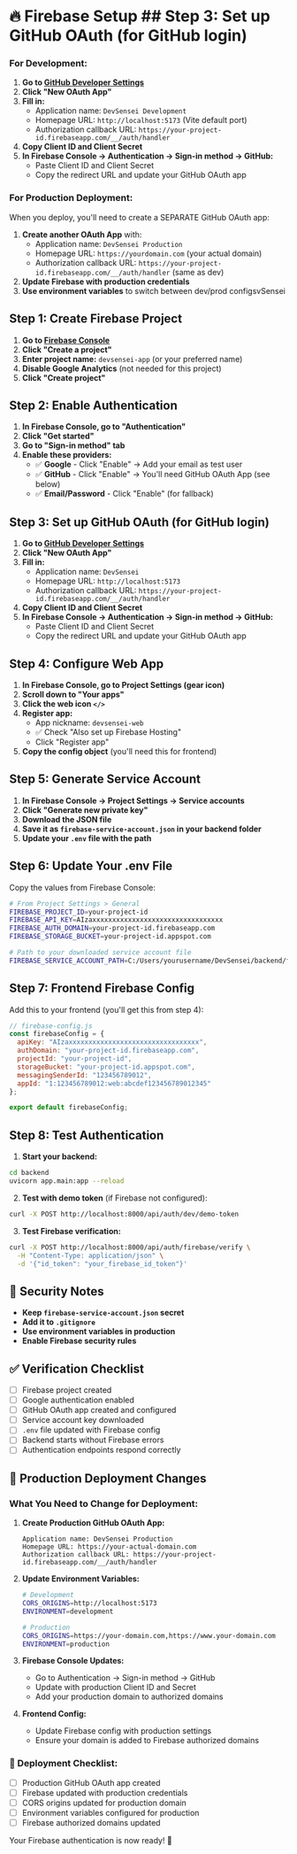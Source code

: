 # 🔥 Firebase Setup ## Step 3: Set up GitHub OAuth (for GitHub login)

### For Development:
1. **Go to [GitHub Developer Settings](https://github.com/settings/developers)**
2. **Click "New OAuth App"**
3. **Fill in:**
   - Application name: `DevSensei Development`
   - Homepage URL: `http://localhost:5173` (Vite default port)
   - Authorization callback URL: `https://your-project-id.firebaseapp.com/__/auth/handler`
4. **Copy Client ID and Client Secret**
5. **In Firebase Console → Authentication → Sign-in method → GitHub:**
   - Paste Client ID and Client Secret
   - Copy the redirect URL and update your GitHub OAuth app

### For Production Deployment:
When you deploy, you'll need to create a SEPARATE GitHub OAuth app:

1. **Create another OAuth App** with:
   - Application name: `DevSensei Production`
   - Homepage URL: `https://yourdomain.com` (your actual domain)
   - Authorization callback URL: `https://your-project-id.firebaseapp.com/__/auth/handler` (same as dev)
2. **Update Firebase with production credentials**
3. **Use environment variables** to switch between dev/prod configsvSensei

## Step 1: Create Firebase Project

1. **Go to [Firebase Console](https://console.firebase.google.com/)**
2. **Click "Create a project"**
3. **Enter project name:** `devsensei-app` (or your preferred name)
4. **Disable Google Analytics** (not needed for this project)
5. **Click "Create project"**

## Step 2: Enable Authentication

1. **In Firebase Console, go to "Authentication"**
2. **Click "Get started"**
3. **Go to "Sign-in method" tab**
4. **Enable these providers:**
   - ✅ **Google** - Click "Enable" → Add your email as test user
   - ✅ **GitHub** - Click "Enable" → You'll need GitHub OAuth App (see below)
   - ✅ **Email/Password** - Click "Enable" (for fallback)

## Step 3: Set up GitHub OAuth (for GitHub login)

1. **Go to [GitHub Developer Settings](https://github.com/settings/developers)**
2. **Click "New OAuth App"**
3. **Fill in:**
   - Application name: `DevSensei`
   - Homepage URL: `http://localhost:5173`
   - Authorization callback URL: `https://your-project-id.firebaseapp.com/__/auth/handler`
4. **Copy Client ID and Client Secret**
5. **In Firebase Console → Authentication → Sign-in method → GitHub:**
   - Paste Client ID and Client Secret
   - Copy the redirect URL and update your GitHub OAuth app

## Step 4: Configure Web App

1. **In Firebase Console, go to Project Settings (gear icon)**
2. **Scroll down to "Your apps"**
3. **Click the web icon `</>`**
4. **Register app:**
   - App nickname: `devsensei-web`
   - ✅ Check "Also set up Firebase Hosting"
   - Click "Register app"
5. **Copy the config object** (you'll need this for frontend)

## Step 5: Generate Service Account

1. **In Firebase Console → Project Settings → Service accounts**
2. **Click "Generate new private key"**
3. **Download the JSON file**
4. **Save it as `firebase-service-account.json` in your backend folder**
5. **Update your `.env` file with the path**

## Step 6: Update Your .env File

Copy the values from Firebase Console:

```bash
# From Project Settings > General
FIREBASE_PROJECT_ID=your-project-id
FIREBASE_API_KEY=AIzaxxxxxxxxxxxxxxxxxxxxxxxxxxxxxxxxx
FIREBASE_AUTH_DOMAIN=your-project-id.firebaseapp.com
FIREBASE_STORAGE_BUCKET=your-project-id.appspot.com

# Path to your downloaded service account file
FIREBASE_SERVICE_ACCOUNT_PATH=C:/Users/yourusername/DevSensei/backend/firebase-service-account.json
```

## Step 7: Frontend Firebase Config

Add this to your frontend (you'll get this from step 4):

```javascript
// firebase-config.js
const firebaseConfig = {
  apiKey: "AIzaxxxxxxxxxxxxxxxxxxxxxxxxxxxxxxxxx",
  authDomain: "your-project-id.firebaseapp.com",
  projectId: "your-project-id",
  storageBucket: "your-project-id.appspot.com",
  messagingSenderId: "123456789012",
  appId: "1:123456789012:web:abcdef123456789012345"
};

export default firebaseConfig;
```

## Step 8: Test Authentication

1. **Start your backend:**
```bash
cd backend
uvicorn app.main:app --reload
```

2. **Test with demo token** (if Firebase not configured):
```bash
curl -X POST http://localhost:8000/api/auth/dev/demo-token
```

3. **Test Firebase verification:**
```bash
curl -X POST http://localhost:8000/api/auth/firebase/verify \
  -H "Content-Type: application/json" \
  -d '{"id_token": "your_firebase_id_token"}'
```

## 🚨 Security Notes

- **Keep `firebase-service-account.json` secret**
- **Add it to `.gitignore`**
- **Use environment variables in production**
- **Enable Firebase security rules**

## ✅ Verification Checklist

- [ ] Firebase project created
- [ ] Google authentication enabled
- [ ] GitHub OAuth app created and configured
- [ ] Service account key downloaded
- [ ] `.env` file updated with Firebase config
- [ ] Backend starts without Firebase errors
- [ ] Authentication endpoints respond correctly

## 🚀 Production Deployment Changes

### What You Need to Change for Deployment:

1. **Create Production GitHub OAuth App:**
   ```
   Application name: DevSensei Production
   Homepage URL: https://your-actual-domain.com
   Authorization callback URL: https://your-project-id.firebaseapp.com/__/auth/handler
   ```

2. **Update Environment Variables:**
   ```bash
   # Development
   CORS_ORIGINS=http://localhost:5173
   ENVIRONMENT=development
   
   # Production
   CORS_ORIGINS=https://your-domain.com,https://www.your-domain.com
   ENVIRONMENT=production
   ```

3. **Firebase Console Updates:**
   - Go to Authentication → Sign-in method → GitHub
   - Update with production Client ID and Secret
   - Add your production domain to authorized domains

4. **Frontend Config:**
   - Update Firebase config with production settings
   - Ensure your domain is added to Firebase authorized domains

### 📝 Deployment Checklist:
- [ ] Production GitHub OAuth app created
- [ ] Firebase updated with production credentials  
- [ ] CORS origins updated for production domain
- [ ] Environment variables configured for production
- [ ] Firebase authorized domains updated

Your Firebase authentication is now ready! 🎉
